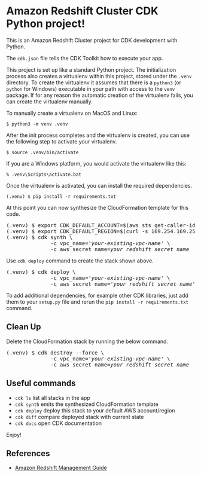 
# Amazon Redshift Cluster CDK Python project!

This is an Amazon Redshift Cluster project for CDK development with Python.

The `cdk.json` file tells the CDK Toolkit how to execute your app.

This project is set up like a standard Python project.  The initialization
process also creates a virtualenv within this project, stored under the `.venv`
directory.  To create the virtualenv it assumes that there is a `python3`
(or `python` for Windows) executable in your path with access to the `venv`
package. If for any reason the automatic creation of the virtualenv fails,
you can create the virtualenv manually.

To manually create a virtualenv on MacOS and Linux:

```
$ python3 -m venv .venv
```

After the init process completes and the virtualenv is created, you can use the following
step to activate your virtualenv.

```
$ source .venv/bin/activate
```

If you are a Windows platform, you would activate the virtualenv like this:

```
% .venv\Scripts\activate.bat
```

Once the virtualenv is activated, you can install the required dependencies.

```
(.venv) $ pip install -r requirements.txt
```

At this point you can now synthesize the CloudFormation template for this code.

<pre>
(.venv) $ export CDK_DEFAULT_ACCOUNT=$(aws sts get-caller-identity --query Account --output text)
(.venv) $ export CDK_DEFAULT_REGION=$(curl -s 169.254.169.254/latest/dynamic/instance-identity/document | jq -r .region)
(.venv) $ cdk synth \
              -c vpc_name='<i>your-existing-vpc-name</i>' \
              -c aws_secret_name=<i>your_redshift_secret_name</i>
</pre>

Use `cdk deploy` command to create the stack shown above.

<pre>
(.venv) $ cdk deploy \
              -c vpc_name='<i>your-existing-vpc-name</i>' \
              -c aws_secret_name='<i>your_redshift_secret_name</i>'
</pre>

To add additional dependencies, for example other CDK libraries, just add
them to your `setup.py` file and rerun the `pip install -r requirements.txt`
command.

## Clean Up

Delete the CloudFormation stack by running the below command.

<pre>
(.venv) $ cdk destroy --force \
              -c vpc_name='<i>your-existing-vpc-name</i>' \
              -c aws_secret_name=<i>your_redshift_secret_name</i>
</pre>

## Useful commands

 * `cdk ls`          list all stacks in the app
 * `cdk synth`       emits the synthesized CloudFormation template
 * `cdk deploy`      deploy this stack to your default AWS account/region
 * `cdk diff`        compare deployed stack with current state
 * `cdk docs`        open CDK documentation

Enjoy!

## References

 * [Amazon Redshift Management Guide](https://docs.aws.amazon.com/redshift/latest/mgmt/welcome.html)

